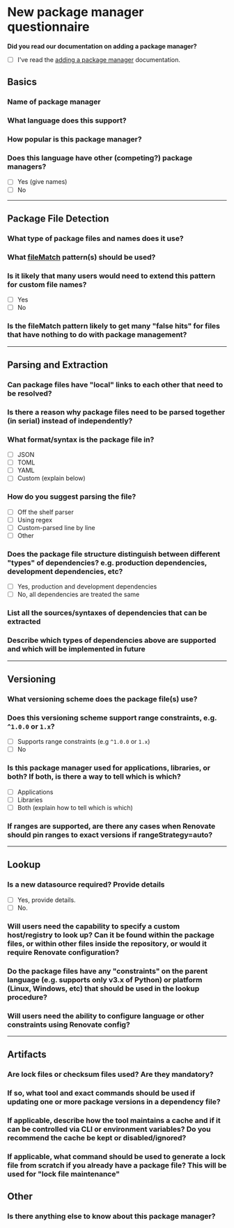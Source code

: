 # New package manager questionnaire

**Did you read our documentation on adding a package manager?**

- [ ] I've read the [adding a package manager](adding-a-package-manager.md) documentation.

## Basics

### Name of package manager

### What language does this support?

### How popular is this package manager?

### Does this language have other (competing?) package managers?

- [ ] Yes (give names)
- [ ] No

---

## Package File Detection

### What type of package files and names does it use?

### What [fileMatch](https://renovatebot.com/docs/configuration-options/#filematch) pattern(s) should be used?

### Is it likely that many users would need to extend this pattern for custom file names?

- [ ] Yes
- [ ] No

### Is the fileMatch pattern likely to get many "false hits" for files that have nothing to do with package management?

---

## Parsing and Extraction

### Can package files have "local" links to each other that need to be resolved?

### Is there a reason why package files need to be parsed together (in serial) instead of independently?

### What format/syntax is the package file in?

- [ ] JSON
- [ ] TOML
- [ ] YAML
- [ ] Custom (explain below)

### How do you suggest parsing the file?

- [ ] Off the shelf parser
- [ ] Using regex
- [ ] Custom-parsed line by line
- [ ] Other

### Does the package file structure distinguish between different "types" of dependencies? e.g. production dependencies, development dependencies, etc?

- [ ] Yes, production and development dependencies
- [ ] No, all dependencies are treated the same

### List all the sources/syntaxes of dependencies that can be extracted

### Describe which types of dependencies above are supported and which will be implemented in future

---

## Versioning

### What versioning scheme does the package file(s) use?

### Does this versioning scheme support range constraints, e.g. `^1.0.0` or `1.x`?

- [ ] Supports range constraints (e.g `^1.0.0` or `1.x`)
- [ ] No

### Is this package manager used for applications, libraries, or both? If both, is there a way to tell which is which?

- [ ] Applications
- [ ] Libraries
- [ ] Both (explain how to tell which is which)

### If ranges are supported, are there any cases when Renovate should pin ranges to exact versions if rangeStrategy=auto?

---

## Lookup

### Is a new datasource required? Provide details

- [ ] Yes, provide details.
- [ ] No.

### Will users need the capability to specify a custom host/registry to look up? Can it be found within the package files, or within other files inside the repository, or would it require Renovate configuration?

### Do the package files have any "constraints" on the parent language (e.g. supports only v3.x of Python) or platform (Linux, Windows, etc) that should be used in the lookup procedure?

### Will users need the ability to configure language or other constraints using Renovate config?

---

## Artifacts

### Are lock files or checksum files used? Are they mandatory?

### If so, what tool and exact commands should be used if updating one or more package versions in a dependency file?

### If applicable, describe how the tool maintains a cache and if it can be controlled via CLI or environment variables? Do you recommend the cache be kept or disabled/ignored?

### If applicable, what command should be used to generate a lock file from scratch if you already have a package file? This will be used for "lock file maintenance"

## Other

### Is there anything else to know about this package manager?
